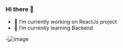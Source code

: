 ### Hi there 👋

- 🔭 I’m currently working on ReactJs project
- 🌱 I’m currently learning Backend

-![image](https://github.com/mubinanusratullayeva/mubinanusratullayeva/assets/123224054/03893238-eadf-4ad6-bfeb-fc887500190f)



<!--
**mubinanusratullayeva/mubinanusratullayeva** is a ✨ _special_ ✨ repository because its `README.md` (this file) appears on your GitHub profile.

Here are some ideas to get you started:

- 🔭 I’m currently working on ReactJs project
- 🌱 I’m currently learning Backend
- 👯 I’m looking to collaborate on ...
- 🤔 I’m looking for help with ...
- 💬 Ask me about ...
- 📫 How to reach me: ...
- 😄 Pronouns: ...
- ⚡ Fun fact: ...
-->
